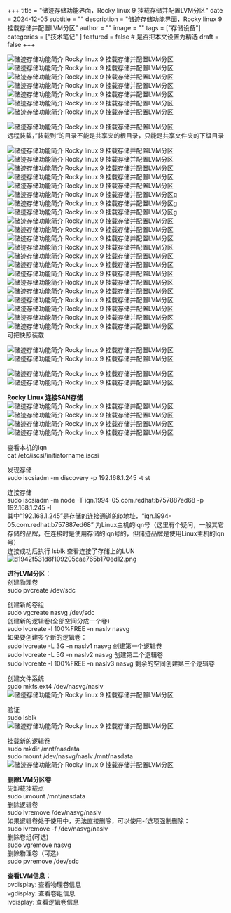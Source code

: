 +++
title = "储迹存储功能界面，Rocky linux 9 挂载存储并配置LVM分区"
date = 2024-12-05
subtitle = ""
description = "储迹存储功能界面，Rocky linux 9 挂载存储并配置LVM分区"
author = ""
image = ""
tags =  ["存储设备"]
categories = ["技术笔记" ]
featured = false # 是否把本文设置为精选
draft = false
+++

![储迹存储功能简介 Rocky linux 9 挂载存储并配置LVM分区](/img/eeb52a8e9e91a11ae533a6574fa7248b.png)  
![储迹存储功能简介 Rocky linux 9 挂载存储并配置LVM分区](/img/f76f33099097699fc8f012266f14b5a4.png)  
![储迹存储功能简介 Rocky linux 9 挂载存储并配置LVM分区](/img/6b8ec3dc549a834617d9b3a4282908a8.png)  
![储迹存储功能简介 Rocky linux 9 挂载存储并配置LVM分区](/img/446c0c303d5b17c2dfcb3a9188aaac96.png)  
![储迹存储功能简介 Rocky linux 9 挂载存储并配置LVM分区](/img/4279daca41498d061bce15b6761bd707.png)  
![储迹存储功能简介 Rocky linux 9 挂载存储并配置LVM分区](/img/d105e2aa15f50828aac7912265b09f69.png)  
![储迹存储功能简介 Rocky linux 9 挂载存储并配置LVM分区](/img/f326473967de7f680fc16a6dc37c8a9d.png)

![储迹存储功能简介 Rocky linux 9 挂载存储并配置LVM分区](/img/1a087a04d3e33167ed9acbed2be6e345.png)  
远程装载，”装载到“的目录不能是共享夹的根目录，只能是共享文件夹的下级目录

![储迹存储功能简介 Rocky linux 9 挂载存储并配置LVM分区](/img/20015299ad9504f1b5157a27f5d29019.png)  
![储迹存储功能简介 Rocky linux 9 挂载存储并配置LVM分区](/img/3045e991f34603175b75527c7a3150d9.png)  
![储迹存储功能简介 Rocky linux 9 挂载存储并配置LVM分区](/img/f89a2cf271327d0e360cfc9efcb2c0bb.png)  
![储迹存储功能简介 Rocky linux 9 挂载存储并配置LVM分区](/img/7bb925ec0a573baa9fbb88770920c83d.png)  
![储迹存储功能简介 Rocky linux 9 挂载存储并配置LVM分区](/img/db82d2d355a3eb7084f2391e01e9a7fd.png)  
![储迹存储功能简介 Rocky linux 9 挂载存储并配置LVM分区g](/img/441ff1f29f2d134e1b227eb2262717c3.png)  
![储迹存储功能简介 Rocky linux 9 挂载存储并配置LVM分区g](/img/c0c5cb275f5d1ca099b0516021d02c08.png)  
![储迹存储功能简介 Rocky linux 9 挂载存储并配置LVM分区g](/img/d61e04daed517c33348e979e34b0cf28.png)  
![储迹存储功能简介 Rocky linux 9 挂载存储并配置LVM分区](/img/78ded2c3059f5815a431f30dc550fbac.png)  
![储迹存储功能简介 Rocky linux 9 挂载存储并配置LVM分区](/img/f35db6ec18d82e96c726afb9aeedf318.png)  
![储迹存储功能简介 Rocky linux 9 挂载存储并配置LVM分区](/img/d5b03495cd1eb64186e5afaa8bf5e34d.png)  
![储迹存储功能简介 Rocky linux 9 挂载存储并配置LVM分区](/img/c999e2556865466363087198c8806594.png)  
![储迹存储功能简介 Rocky linux 9 挂载存储并配置LVM分区](/img/e1d1e5259a2958f734e06f069cb06a23.png)  
![储迹存储功能简介 Rocky linux 9 挂载存储并配置LVM分区](/img/3e537377dd5c81d943764b73afea1a1f.png)  
![储迹存储功能简介 Rocky linux 9 挂载存储并配置LVM分区](/img/2cdd0a705af8d8c62cb5e204f56d601d.png)  
![储迹存储功能简介 Rocky linux 9 挂载存储并配置LVM分区](/img/73f9e0263e02f7d3331e2d5a1722e73b.png)  
![储迹存储功能简介 Rocky linux 9 挂载存储并配置LVM分区](/img/bb9fb8e0d7ead758f8d20718179debd1.png)  
![储迹存储功能简介 Rocky linux 9 挂载存储并配置LVM分区](/img/9bf278ad3084d5600bd059b62b0ae4e6.png)  
![储迹存储功能简介 Rocky linux 9 挂载存储并配置LVM分区](/img/5822a86b728276e4cf21a74988191c1c.png)  
![储迹存储功能简介 Rocky linux 9 挂载存储并配置LVM分区](/img/4cf8cbdba4edaef171c000c0feea0454.png)  
![储迹存储功能简介 Rocky linux 9 挂载存储并配置LVM分区](/img/8135b4ba363713ec75c9dfe2fd804a28.png)  
可把快照装载

![储迹存储功能简介 Rocky linux 9 挂载存储并配置LVM分区](/img/cafda8796c30195b1636e667d7357422.png)  
![储迹存储功能简介 Rocky linux 9 挂载存储并配置LVM分区](/img/98b51439e959b7e25559554c5d07979c.png)

![储迹存储功能简介 Rocky linux 9 挂载存储并配置LVM分区](/img/31beb7321dcac86a3bf64798bf91cfbf.png)  
![储迹存储功能简介 Rocky linux 9 挂载存储并配置LVM分区](/img/f277a6fcbb3596e0ab7d8a260d1cd94f.png)

**Rocky Linux 连接SAN存储**  
![储迹存储功能简介 Rocky linux 9 挂载存储并配置LVM分区](/img/3b42157abdf666b2b5609636a3bbe784.png)  
![储迹存储功能简介 Rocky linux 9 挂载存储并配置LVM分区](/img/eb118911a655e5ba9ac31787eb7ebdb9.png)  
![储迹存储功能简介 Rocky linux 9 挂载存储并配置LVM分区](/img/b0ffec01759898cf4b155cff37c9d6cd.png)  
![储迹存储功能简介 Rocky linux 9 挂载存储并配置LVM分区](/img/36279d90df4547c4cc0106532451917d.png)

查看本机的iqn  
cat /etc/iscsi/initiatorname.iscsi

发现存储  
sudo iscsiadm -m discovery -p 192.168.1.245 -t st

连接存储  
sudo iscsiadm -m node -T iqn.1994-05.com.redhat:b757887ed68 -p 192.168.1.245 -l  
其中“192.168.1.245”是存储的连接通道的ip地址，“iqn.1994-05.com.redhat:b757887ed68” 为Linux主机的iqn号（这里有个疑问，一般其它存储的品牌，在连接时是使用存储的iqn号的，但储迹品牌是使用Linux主机的iqn号）  
连接成功后执行 lsblk 查看连接了存储上的LUN  
![d1942f531d8f109205cae765b170ed12.png](/img/d1942f531d8f109205cae765b170ed12.png)

**进行LVM分区**：  
创建物理卷  
sudo pvcreate /dev/sdc

创建新的卷组  
sudo vgcreate nasvg /dev/sdc  
创建新的逻辑卷(全部空间分成一个卷)  
sudo lvcreate -l 100%FREE -n naslv nasvg  
如果要创建多个新的逻辑卷：  
sudo lvcreate -L 3G -n naslv1 nasvg 创建第一个逻辑卷  
sudo lvcreate -L 5G -n naslv2 nasvg 创建第二个逻辑卷  
sudo lvcreate -l 100%FREE -n naslv3 nasvg 剩余的空间创建第三个逻辑卷

创建文件系统  
sudo mkfs.ext4 /dev/nasvg/naslv  
![储迹存储功能简介 Rocky linux 9 挂载存储并配置LVM分区](/img/efed43f969b829e3aa0a622f3d286d44.png)

验证  
sudo lsblk  
![储迹存储功能简介 Rocky linux 9 挂载存储并配置LVM分区](/img/d3742bbe76a32ab7d39da786478afa53.png)

挂载新的逻辑卷  
sudo mkdir /mnt/nasdata  
sudo mount /dev/nasvg/naslv /mnt/nasdata  
![储迹存储功能简介 Rocky linux 9 挂载存储并配置LVM分区](/img/7c28cd32a643d50557cb32958c1daf72.png)

**删除LVM分区卷**  
先卸载挂载点  
sudo umount /mnt/nasdata  
删除逻辑卷  
sudo lvremove /dev/nasvg/naslv  
如果逻辑卷处于使用中，无法直接删除，可以使用-f选项强制删除：  
sudo lvremove -f /dev/nasvg/naslv  
删除卷组(可选)  
sudo vgremove nasvg  
删除物理卷（可选）  
sudo pvremove /dev/sdc

**查看LVM信息：**  
pvdisplay: 查看物理卷信息  
vgdisplay: 查看卷组信息  
lvdisplay: 查看逻辑卷信息

